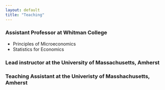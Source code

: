 ```yaml
---
layout: default
title: "Teaching"
---
```


### Assistant Professor at Whitman College 

* Principles of Microeconomics 
* Statistics for Economics

### Lead instructor at the University of Massachusetts, Amherst

### Teaching Assistant at the Univeristy of Masshachusetts, Amherst 
